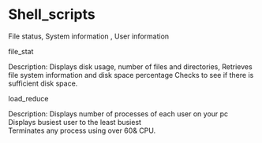 # Shell_scripts
File status, System information , User information


file_stat

Description:	Displays disk usage, number of files and directories,
              Retrieves file system information and disk space percentage
			        Checks to see if there is sufficient disk space.
              
load_reduce

Description: Displays number of processes of each user on your pc
				Displays busiest user to the least busiest		  
				Terminates any process using over 60& CPU.
				
